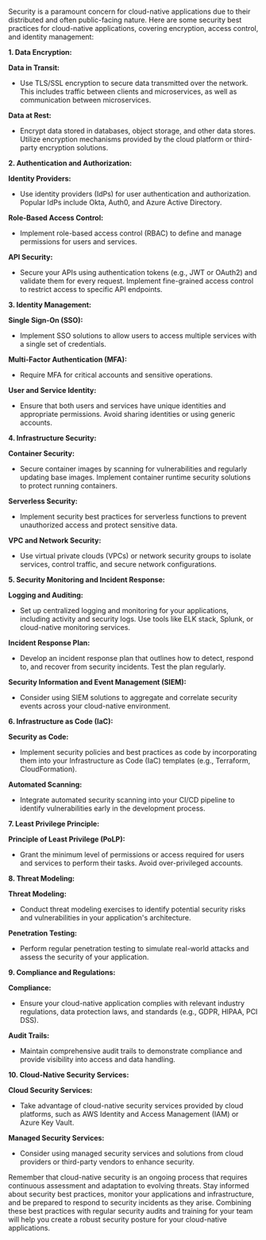 Security is a paramount concern for cloud-native applications due to their distributed and often public-facing nature. Here are some security best practices for cloud-native applications, covering encryption, access control, and identity management:

**1. Data Encryption:**

**Data in Transit:**
- Use TLS/SSL encryption to secure data transmitted over the network. This includes traffic between clients and microservices, as well as communication between microservices.

**Data at Rest:**
- Encrypt data stored in databases, object storage, and other data stores. Utilize encryption mechanisms provided by the cloud platform or third-party encryption solutions.

**2. Authentication and Authorization:**

**Identity Providers:**
- Use identity providers (IdPs) for user authentication and authorization. Popular IdPs include Okta, Auth0, and Azure Active Directory.

**Role-Based Access Control:**
- Implement role-based access control (RBAC) to define and manage permissions for users and services.

**API Security:**
- Secure your APIs using authentication tokens (e.g., JWT or OAuth2) and validate them for every request. Implement fine-grained access control to restrict access to specific API endpoints.

**3. Identity Management:**

**Single Sign-On (SSO):**
- Implement SSO solutions to allow users to access multiple services with a single set of credentials.

**Multi-Factor Authentication (MFA):**
- Require MFA for critical accounts and sensitive operations.

**User and Service Identity:**
- Ensure that both users and services have unique identities and appropriate permissions. Avoid sharing identities or using generic accounts.

**4. Infrastructure Security:**

**Container Security:**
- Secure container images by scanning for vulnerabilities and regularly updating base images. Implement container runtime security solutions to protect running containers.

**Serverless Security:**
- Implement security best practices for serverless functions to prevent unauthorized access and protect sensitive data.

**VPC and Network Security:**
- Use virtual private clouds (VPCs) or network security groups to isolate services, control traffic, and secure network configurations.

**5. Security Monitoring and Incident Response:**

**Logging and Auditing:**
- Set up centralized logging and monitoring for your applications, including activity and security logs. Use tools like ELK stack, Splunk, or cloud-native monitoring services.

**Incident Response Plan:**
- Develop an incident response plan that outlines how to detect, respond to, and recover from security incidents. Test the plan regularly.

**Security Information and Event Management (SIEM):**
- Consider using SIEM solutions to aggregate and correlate security events across your cloud-native environment.

**6. Infrastructure as Code (IaC):**

**Security as Code:**
- Implement security policies and best practices as code by incorporating them into your Infrastructure as Code (IaC) templates (e.g., Terraform, CloudFormation).

**Automated Scanning:**
- Integrate automated security scanning into your CI/CD pipeline to identify vulnerabilities early in the development process.

**7. Least Privilege Principle:**

**Principle of Least Privilege (PoLP):**
- Grant the minimum level of permissions or access required for users and services to perform their tasks. Avoid over-privileged accounts.

**8. Threat Modeling:**

**Threat Modeling:**
- Conduct threat modeling exercises to identify potential security risks and vulnerabilities in your application's architecture.

**Penetration Testing:**
- Perform regular penetration testing to simulate real-world attacks and assess the security of your application.

**9. Compliance and Regulations:**

**Compliance:**
- Ensure your cloud-native application complies with relevant industry regulations, data protection laws, and standards (e.g., GDPR, HIPAA, PCI DSS).

**Audit Trails:**
- Maintain comprehensive audit trails to demonstrate compliance and provide visibility into access and data handling.

**10. Cloud-Native Security Services:**

**Cloud Security Services:**
- Take advantage of cloud-native security services provided by cloud platforms, such as AWS Identity and Access Management (IAM) or Azure Key Vault.

**Managed Security Services:**
- Consider using managed security services and solutions from cloud providers or third-party vendors to enhance security.

Remember that cloud-native security is an ongoing process that requires continuous assessment and adaptation to evolving threats. Stay informed about security best practices, monitor your applications and infrastructure, and be prepared to respond to security incidents as they arise. Combining these best practices with regular security audits and training for your team will help you create a robust security posture for your cloud-native applications.